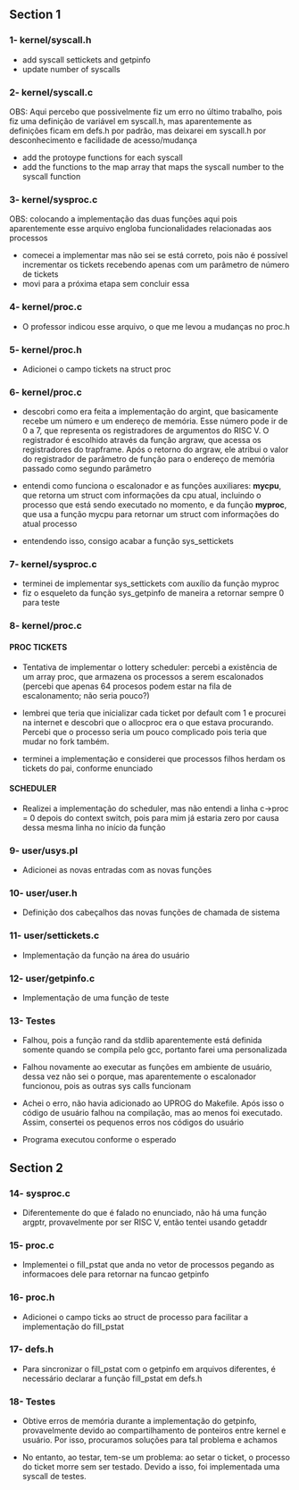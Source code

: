 ## Section 1

### 1- kernel/syscall.h

- add syscall settickets and getpinfo
- update number of syscalls

### 2- kernel/syscall.c

OBS: Aqui percebo que possivelmente fiz um erro no último trabalho, pois fiz uma definição de variável em syscall.h, mas aparentemente as definições ficam em defs.h por padrão, mas deixarei em syscall.h por desconhecimento e facilidade de acesso/mudança

- add the protoype functions for each syscall
- add the functions to the map array that maps the syscall number to the syscall function

### 3- kernel/sysproc.c

OBS: colocando a implementação das duas funções aqui pois aparentemente esse arquivo engloba funcionalidades relacionadas aos processos

- comecei a implementar mas não sei se está correto, pois não é possível incrementar os tickets recebendo apenas com um parâmetro de número de tickets
- movi para a próxima etapa sem concluir essa

### 4- kernel/proc.c

- O professor indicou esse arquivo, o que me levou a mudanças no proc.h

### 5- kernel/proc.h

- Adicionei o campo tickets na struct proc

### 6- kernel/proc.c

- descobri como era feita a implementação do argint, que basicamente recebe um número e um endereço de memória. Esse número pode ir de 0 a 7, que representa os registradores de argumentos do RISC V. O registrador é escolhido através da função argraw, que acessa os registradores do trapframe. Após o retorno do argraw, ele atribui o valor do registrador de parâmetro de função para o endereço de memória passado como segundo parâmetro

- entendi como funciona o escalonador e as funções auxiliares: **mycpu**, que retorna um struct com informações da cpu atual, incluindo o processo que está sendo executado no momento, e da função **myproc**, que usa a função mycpu para retornar um struct com informações do atual processo

- entendendo isso, consigo acabar a função sys_settickets

### 7- kernel/sysproc.c

- terminei de implementar sys_settickets com auxílio da função myproc
- fiz o esqueleto da função sys_getpinfo de maneira a retornar sempre 0 para teste

### 8- kernel/proc.c

#### PROC TICKETS

- Tentativa de implementar o lottery scheduler: percebi a existência de um array proc, que armazena os processos a serem escalonados (percebi que apenas 64 procesos podem estar na fila de escalonamento; não seria pouco?)

- lembrei que teria que inicializar cada ticket por default com 1 e procurei na internet e descobri que o allocproc era o que estava procurando. Percebi que o processo seria um pouco complicado pois teria que mudar no fork também.

- terminei a implementação e considerei que processos filhos herdam os tickets do pai, conforme enunciado

#### SCHEDULER

- Realizei a implementação do scheduler, mas não entendi a linha c->proc = 0 depois do context switch, pois para mim já estaria zero por causa dessa mesma linha no início da função

### 9- user/usys.pl

- Adicionei as novas entradas com as novas funções

### 10- user/user.h

- Definição dos cabeçalhos das novas funções de chamada de sistema

### 11- user/settickets.c

- Implementação da função na área do usuário

### 12- user/getpinfo.c

- Implementação de uma função de teste

### 13- Testes

- Falhou, pois a função rand da stdlib aparentemente está definida somente quando se compila pelo gcc, portanto farei uma personalizada

- Falhou novamente ao executar as funções em ambiente de usuário, dessa vez não sei o porque, mas aparentemente o escalonador funcionou, pois as outras sys calls funcionam

- Achei o erro, não havia adicionado ao UPROG do Makefile. Após isso o código de usuário falhou na compilação, mas ao menos foi executado. Assim, consertei os pequenos erros nos códigos do usuário

- Programa executou conforme o esperado

## Section 2

### 14- sysproc.c

- Diferentemente do que é falado no enunciado, não há uma função argptr, provavelmente por ser RISC V, então tentei usando getaddr

### 15- proc.c 

- Implementei o fill_pstat que anda no vetor de processos pegando as informacoes dele para retornar na funcao getpinfo

### 16- proc.h

- Adicionei o campo ticks ao struct de processo para facilitar a implementação do fill_pstat

### 17- defs.h

- Para sincronizar o fill_pstat com o getpinfo em arquivos diferentes, é necessário declarar a função fill_pstat em defs.h

### 18- Testes

- Obtive erros de memória durante a implementação do getpinfo, provavelmente devido ao compartilhamento de ponteiros entre kernel e usuário. Por isso, procuramos soluções para tal problema e achamos

- No entanto, ao testar, tem-se um problema: ao setar o ticket, o processo do ticket morre sem ser testado. Devido a isso, foi implementada uma syscall de testes.
